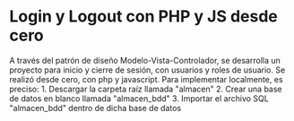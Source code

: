 <h1>Login y Logout con PHP y JS desde cero</h1>
A través del patrón de diseño Modelo-Vista-Controlador, se desarrolla un proyecto para inicio y cierre de sesión, con usuarios y roles de usuario. Se realizó desde cero, con php y javascript.
Para implementar localmente, es preciso: 
1. Descargar la carpeta raíz llamada "almacen"
2. Crear una base de datos en blanco llamada "almacen_bdd"
3. Importar el archivo SQL "almacen_bdd" dentro de dicha base de datos
